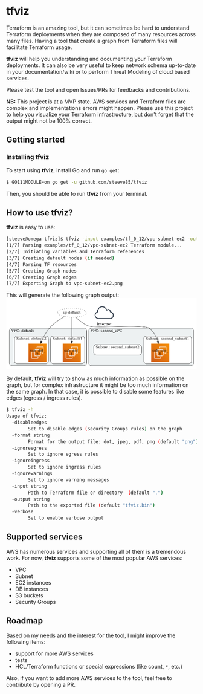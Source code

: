 # tfviz

Terraform is an amazing tool, but it can sometimes be hard to understand Terraform deployments when they are composed of many resources across many files. Having a tool that create a graph from Terraform files will facilitate Terraform usage.

**tfviz** will help you understanding and documenting your Terraform deployments. It can also be very useful to keep network schema up-to-date in your documentation/wiki or to perform Threat Modeling of cloud based services.

Please test the tool and open Issues/PRs for feedbacks and contributions.

**NB:** This project is at a MVP state. AWS services and Terraform files are complex and implementations errors might happen. Please use this project to help you visualize your Terraform infrastructure, but don't forget that the output might not be 100% correct.

## Getting started

### Installing tfviz

To start using **tfviz**, install Go and run `go get`:

```sh
$ GO111MODULE=on go get -u github.com/steeve85/tfviz
```

Then, you should be able to run **tfviz** from your terminal.


## How to use tfviz?

**tfviz** is easy to use:

```sh
[steeve@omega tfviz]$ tfviz -input examples/tf_0_12/vpc-subnet-ec2 -output vpc-subnet-ec2.png -format png                                                                              
[1/7] Parsing examples/tf_0_12/vpc-subnet-ec2 Terraform module...
[2/7] Initiating variables and Terraform references
[3/7] Creating default nodes (if needed)
[4/7] Parsing TF resources
[5/7] Creating Graph nodes
[6/7] Creating Graph edges
[7/7] Exporting Graph to vpc-subnet-ec2.png
```

This will generate the following graph output:
![](./vpc-subnet-ec2.png)



By default, **tfviz** will try to show as much information as possible on the graph, but for complex infrastructure it might be too much information on the same graph. In that case, it is possible to disable some features like edges (egress / ingress rules).

```sh
$ tfviz -h
Usage of tfviz:
  -disableedges
    	Set to disable edges (Security Groups rules) on the graph
  -format string
    	Format for the output file: dot, jpeg, pdf, png (default "png")
  -ignoreegress
    	Set to ignore egress rules
  -ignoreingress
    	Set to ignore ingress rules
  -ignorewarnings
    	Set to ignore warning messages
  -input string
    	Path to Terraform file or directory  (default ".")
  -output string
    	Path to the exported file (default "tfviz.bin")
  -verbose
    	Set to enable verbose output
```


## Supported services

AWS has numerous services and supporting all of them is a tremendous work. For now, **tfviz** supports some of the most popular AWS services:

- VPC
- Subnet
- EC2 instances
- DB instances
- S3 buckets
- Security Groups


## Roadmap

Based on my needs and the interest for the tool, I might improve the following items:

- support for more AWS services
- tests
- HCL/Terraform functions or special expressions (like count, `*`, etc.)

Also, if you want to add more AWS services to the tool, feel free to contribute by opening a PR.
